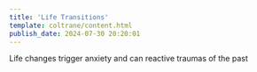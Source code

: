 ```yaml
---
title: 'Life Transitions'
template: coltrane/content.html
publish_date: 2024-07-30 20:20:01
---
```


Life changes trigger anxiety and can reactive traumas of the past 